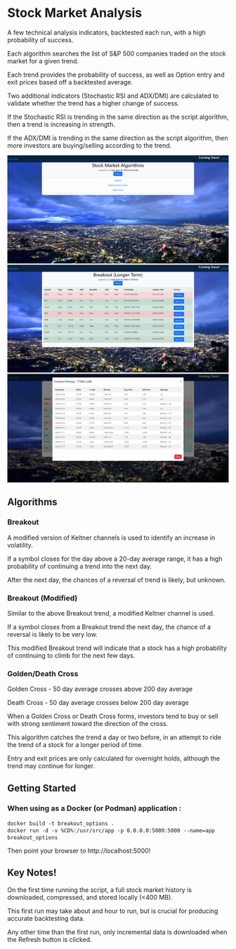 # Stock Market Analysis

A few technical analysis indicators, backtested each run, with a high probability of success.

Each algorithm searches the list of S&P 500 companies traded on the stock market for a given trend.

Each trend provides the probability of success, as well as Option entry and exit prices based off a backtested average.

Two additional indicators (Stochastic RSI and ADX/DMI) are calculated to validate whether the trend has a higher change of success.

If the Stochastic RSI is trending in the same direction as the script algorithm, then a trend is increasing in strength.

If the ADX/DMI is trending in the same direction as the script algorithm, then more investors are buying/selling according to the trend.

![Screenshot of Home Page](./images/screenshot_0.PNG)
![Screenshot of Strategy Page](./images/screenshot_1.PNG)
![Screenshot of Pricing Modal](./images/screenshot_2.PNG)

## Algorithms

### Breakout

A modified version of Keltner channels is used to identify an increase in volatility.

If a symbol closes for the day above a 20-day average range, it has a high probability of continuing a trend into the next day.

After the next day, the chances of a reversal of trend is likely, but unknown.

### Breakout (Modified)

Similar to the above Breakout trend, a modified Keltner channel is used.

If a symbol closes from a Breakout trend the next day, the chance of a reversal is likely to be very low.

This modified Breakout trend will indicate that a stock has a high probability of continuing to climb for the next few days.

### Golden/Death Cross

Golden Cross - 50 day average crosses above 200 day average

Death Cross - 50 day average crosses below 200 day average

When a Golden Cross or Death Cross forms, investors tend to buy or sell with strong sentiment toward the direction of the cross.

This algorithm catches the trend a day or two before, in an attempt to ride the trend of a stock for a longer period of time.

Entry and exit prices are only calculated for overnight holds, although the trend may continue for longer.

## Getting Started

### When using as a Docker (or Podman) application :
```
docker build -t breakout_options .
docker run -d -v %CD%:/usr/src/app -p 0.0.0.0:5000:5000 --name=app breakout_options
```
Then point your browser to http://localhost:5000!

## Key Notes!

On the first time running the script, a full stock market history is downloaded, compressed, and stored locally (<400 MB).

This first run may take about and hour to run, but is crucial for producing accurate backtesting data.

Any other time than the first run, only incremental data is downloaded when the Refresh button is clicked.